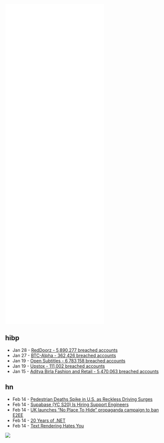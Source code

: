 ![Metrics](https://raw.githubusercontent.com/phixion/phixion/master/metrics.svg)

## hibp

<!--
for https://github.com/phixion/phixion/blob/main/.github/workflows/feeds.yml
-->
<!--START_SECTION:haveibeenpwnd-->
- Jan 28 - [RedDoorz - 5,890,277 breached accounts](https://haveibeenpwned.com/PwnedWebsites#RedDoorz)
- Jan 27 - [BTC-Alpha - 362,426 breached accounts](https://haveibeenpwned.com/PwnedWebsites#BTCAlpha)
- Jan 19 - [Open Subtitles - 6,783,158 breached accounts](https://haveibeenpwned.com/PwnedWebsites#OpenSubtitles)
- Jan 19 - [Upstox - 111,002 breached accounts](https://haveibeenpwned.com/PwnedWebsites#Upstox)
- Jan 15 - [Aditya Birla Fashion and Retail - 5,470,063 breached accounts](https://haveibeenpwned.com/PwnedWebsites#ABFRL)
<!--END_SECTION:haveibeenpwnd-->

## hn

<!--
for https://github.com/phixion/phixion/blob/main/.github/workflows/feeds.yml
-->
<!--START_SECTION:hn-->
- Feb 14 - [Pedestrian Deaths Spike in U.S. as Reckless Driving Surges](https://www.nytimes.com/2022/02/14/us/pedestrian-deaths-pandemic.html)
- Feb 14 - [Supabase (YC S20) Is Hiring Support Engineers](https://about.supabase.com/careers/support-and-qa)
- Feb 14 - [UK launches “No Place To Hide” propaganda campaign to ban E2EE](https://www.noplacetohide.org.uk/)
- Feb 14 - [20 Years of .NET](https://dotnet.microsoft.com/en-us/)
- Feb 14 - [Text Rendering Hates You](https://gankra.github.io/blah/text-hates-you/)
<!--END_SECTION:hn-->

<!--
for https://yhype.me
-->
![](https://hit.yhype.me/github/profile?user_id=13013670)
